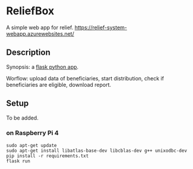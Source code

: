 # ReliefBox

A simple web app for relief.
https://relief-system-webapp.azurewebsites.net/

## Description

Synopsis: a [flask python app](https://flask.palletsprojects.com/en/2.0.x/).

Worflow: upload data of beneficiaries, start distribution, check if beneficiaries are eligible, download report.

## Setup

To be added.

### on Raspberry Pi 4
```
sudo apt-get update
sudo apt-get install libatlas-base-dev libcblas-dev g++ unixodbc-dev
pip install -r requirements.txt
flask run
```

